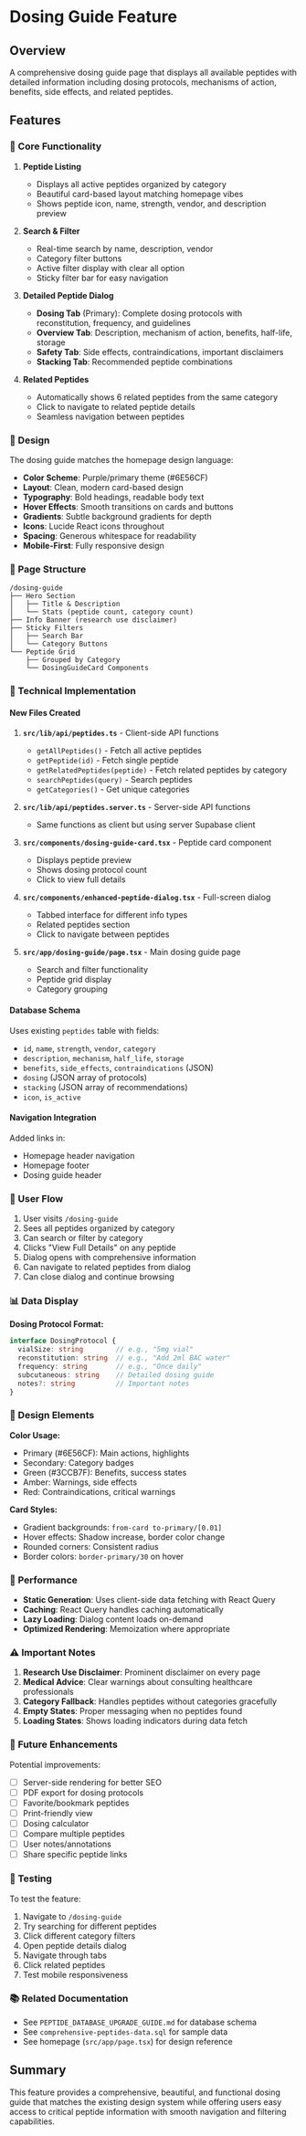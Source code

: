 # Dosing Guide Feature

## Overview

A comprehensive dosing guide page that displays all available peptides with detailed information including dosing protocols, mechanisms of action, benefits, side effects, and related peptides.

## Features

### 🎯 Core Functionality

1. **Peptide Listing**
   - Displays all active peptides organized by category
   - Beautiful card-based layout matching homepage vibes
   - Shows peptide icon, name, strength, vendor, and description preview

2. **Search & Filter**
   - Real-time search by name, description, vendor
   - Category filter buttons
   - Active filter display with clear all option
   - Sticky filter bar for easy navigation

3. **Detailed Peptide Dialog**
   - **Dosing Tab** (Primary): Complete dosing protocols with reconstitution, frequency, and guidelines
   - **Overview Tab**: Description, mechanism of action, benefits, half-life, storage
   - **Safety Tab**: Side effects, contraindications, important disclaimers
   - **Stacking Tab**: Recommended peptide combinations

4. **Related Peptides**
   - Automatically shows 6 related peptides from the same category
   - Click to navigate to related peptide details
   - Seamless navigation between peptides

### 🎨 Design

The dosing guide matches the homepage design language:

- **Color Scheme**: Purple/primary theme (#6E56CF)
- **Layout**: Clean, modern card-based design
- **Typography**: Bold headings, readable body text
- **Hover Effects**: Smooth transitions on cards and buttons
- **Gradients**: Subtle background gradients for depth
- **Icons**: Lucide React icons throughout
- **Spacing**: Generous whitespace for readability
- **Mobile-First**: Fully responsive design

### 📱 Page Structure

```
/dosing-guide
├── Hero Section
│   ├── Title & Description
│   └── Stats (peptide count, category count)
├── Info Banner (research use disclaimer)
├── Sticky Filters
│   ├── Search Bar
│   └── Category Buttons
└── Peptide Grid
    ├── Grouped by Category
    └── DosingGuideCard Components
```

### 🔧 Technical Implementation

#### New Files Created

1. **`src/lib/api/peptides.ts`** - Client-side API functions
   - `getAllPeptides()` - Fetch all active peptides
   - `getPeptide(id)` - Fetch single peptide
   - `getRelatedPeptides(peptide)` - Fetch related peptides by category
   - `searchPeptides(query)` - Search peptides
   - `getCategories()` - Get unique categories

2. **`src/lib/api/peptides.server.ts`** - Server-side API functions
   - Same functions as client but using server Supabase client

3. **`src/components/dosing-guide-card.tsx`** - Peptide card component
   - Displays peptide preview
   - Shows dosing protocol count
   - Click to view full details

4. **`src/components/enhanced-peptide-dialog.tsx`** - Full-screen dialog
   - Tabbed interface for different info types
   - Related peptides section
   - Click to navigate between peptides

5. **`src/app/dosing-guide/page.tsx`** - Main dosing guide page
   - Search and filter functionality
   - Peptide grid display
   - Category grouping

#### Database Schema

Uses existing `peptides` table with fields:
- `id`, `name`, `strength`, `vendor`, `category`
- `description`, `mechanism`, `half_life`, `storage`
- `benefits`, `side_effects`, `contraindications` (JSON)
- `dosing` (JSON array of protocols)
- `stacking` (JSON array of recommendations)
- `icon`, `is_active`

#### Navigation Integration

Added links in:
- Homepage header navigation
- Homepage footer
- Dosing guide header

### 🎯 User Flow

1. User visits `/dosing-guide`
2. Sees all peptides organized by category
3. Can search or filter by category
4. Clicks "View Full Details" on any peptide
5. Dialog opens with comprehensive information
6. Can navigate to related peptides from dialog
7. Can close dialog and continue browsing

### 📊 Data Display

**Dosing Protocol Format:**
```typescript
interface DosingProtocol {
  vialSize: string        // e.g., "5mg vial"
  reconstitution: string  // e.g., "Add 2ml BAC water"
  frequency: string       // e.g., "Once daily"
  subcutaneous: string    // Detailed dosing guide
  notes?: string          // Important notes
}
```

### 🎨 Design Elements

**Color Usage:**
- Primary (#6E56CF): Main actions, highlights
- Secondary: Category badges
- Green (#3CCB7F): Benefits, success states
- Amber: Warnings, side effects
- Red: Contraindications, critical warnings

**Card Styles:**
- Gradient backgrounds: `from-card to-primary/[0.01]`
- Hover effects: Shadow increase, border color change
- Rounded corners: Consistent radius
- Border colors: `border-primary/30` on hover

### 🚀 Performance

- **Static Generation**: Uses client-side data fetching with React Query
- **Caching**: React Query handles caching automatically
- **Lazy Loading**: Dialog content loads on-demand
- **Optimized Rendering**: Memoization where appropriate

### ⚠️ Important Notes

1. **Research Use Disclaimer**: Prominent disclaimer on every page
2. **Medical Advice**: Clear warnings about consulting healthcare professionals
3. **Category Fallback**: Handles peptides without categories gracefully
4. **Empty States**: Proper messaging when no peptides found
5. **Loading States**: Shows loading indicators during data fetch

### 📝 Future Enhancements

Potential improvements:
- [ ] Server-side rendering for better SEO
- [ ] PDF export for dosing protocols
- [ ] Favorite/bookmark peptides
- [ ] Print-friendly view
- [ ] Dosing calculator
- [ ] Compare multiple peptides
- [ ] User notes/annotations
- [ ] Share specific peptide links

### 🧪 Testing

To test the feature:
1. Navigate to `/dosing-guide`
2. Try searching for different peptides
3. Click different category filters
4. Open peptide details dialog
5. Navigate through tabs
6. Click related peptides
7. Test mobile responsiveness

### 📚 Related Documentation

- See `PEPTIDE_DATABASE_UPGRADE_GUIDE.md` for database schema
- See `comprehensive-peptides-data.sql` for sample data
- See homepage (`src/app/page.tsx`) for design reference

## Summary

This feature provides a comprehensive, beautiful, and functional dosing guide that matches the existing design system while offering users easy access to critical peptide information with smooth navigation and filtering capabilities.

